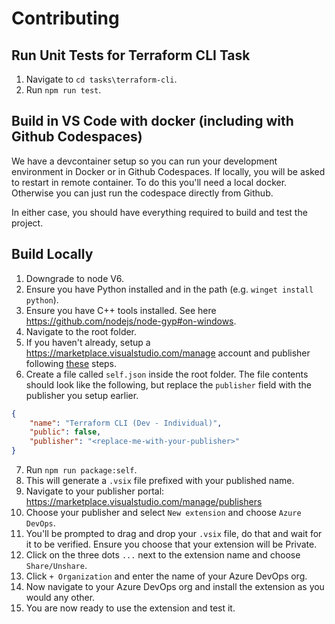 # Contributing

## Run Unit Tests for Terraform CLI Task

1. Navigate to `cd tasks\terraform-cli`.
1. Run `npm run test`.

## Build in VS Code with docker (including with Github Codespaces)

We have a devcontainer setup so you can run your development environment in Docker or in Github Codespaces.  If locally, you will be asked to restart in remote container.  To do this you'll need a local docker.  Otherwise you can just run the codespace directly from Github.

In either case, you should have everything required to build and test the project.

## Build Locally

1. Downgrade to node V6.
1. Ensure you have Python installed and in the path (e.g. `winget install python`).
1. Ensure you have C++ tools installed. See here https://github.com/nodejs/node-gyp#on-windows.
1. Navigate to the root folder.
1. If you haven't already, setup a https://marketplace.visualstudio.com/manage account and publisher following [these](https://learn.microsoft.com/en-us/azure/devops/extend/publish/overview?toc=%2Fazure%2Fdevops%2Fmarketplace-extensibility%2Ftoc.json&view=azure-devops#create-a-publisher) steps.
1. Create a file called `self.json` inside the root folder. The file contents should look like the following, but replace the `publisher` field with the publisher you setup earlier.
```json
{
    "name": "Terraform CLI (Dev - Individual)",
    "public": false,
    "publisher": "<replace-me-with-your-publisher>"
}
```
7. Run `npm run package:self`.
1. This will generate a `.vsix` file prefixed with your published name.
1. Navigate to your publisher portal: https://marketplace.visualstudio.com/manage/publishers
1. Choose your publisher and select  `New extension` and choose `Azure DevOps`.
1. You'll be prompted to drag and drop your `.vsix` file, do that and wait for it to be verified. Ensure you choose that your extension will be Private.
1. Click on the three dots `...` next to the extension name and choose `Share/Unshare`.
1. Click `+ Organization` and enter the name of your Azure DevOps org.
1. Now navigate to your Azure DevOps org and install the extension as you would any other.
1. You are now ready to use the extension and test it.